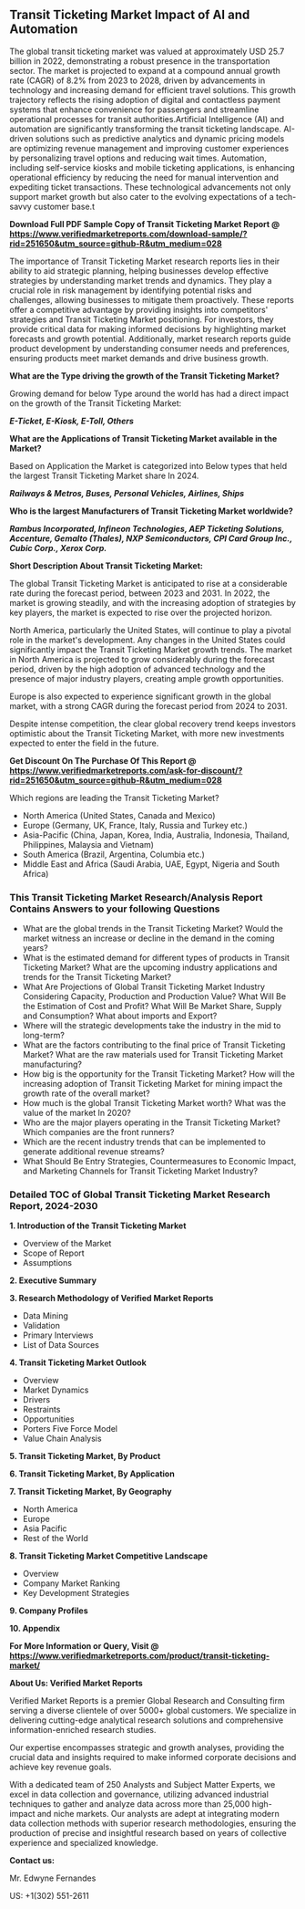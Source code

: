 <h2>Transit Ticketing Market Impact of AI and Automation</h2>The global transit ticketing market was valued at approximately USD 25.7 billion in 2022, demonstrating a robust presence in the transportation sector. The market is projected to expand at a compound annual growth rate (CAGR) of 8.2% from 2023 to 2028, driven by advancements in technology and increasing demand for efficient travel solutions. This growth trajectory reflects the rising adoption of digital and contactless payment systems that enhance convenience for passengers and streamline operational processes for transit authorities.Artificial Intelligence (AI) and automation are significantly transforming the transit ticketing landscape. AI-driven solutions such as predictive analytics and dynamic pricing models are optimizing revenue management and improving customer experiences by personalizing travel options and reducing wait times. Automation, including self-service kiosks and mobile ticketing applications, is enhancing operational efficiency by reducing the need for manual intervention and expediting ticket transactions. These technological advancements not only support market growth but also cater to the evolving expectations of a tech-savvy customer base.t</p><p id="" class=""><strong>Download Full PDF Sample Copy of Transit Ticketing Market Report @ <a href="https://www.verifiedmarketreports.com/download-sample/?rid=251650&utm_source=github-R&utm_medium=028" target="_blank">https://www.verifiedmarketreports.com/download-sample/?rid=251650&utm_source=github-R&utm_medium=028</a></strong></p><p>The importance of&nbsp;Transit Ticketing Market research reports lies in their ability to aid strategic planning, helping businesses develop effective strategies by understanding market trends and dynamics. They play a crucial role in risk management by identifying potential risks and challenges, allowing businesses to mitigate them proactively. These reports offer a competitive advantage by providing insights into competitors' strategies and Transit Ticketing Market positioning. For investors, they provide critical data for making informed decisions by highlighting market forecasts and growth potential. Additionally, market research reports guide product development by understanding consumer needs and preferences, ensuring products meet market demands and drive business growth.</p><p><strong>What are the&nbsp;Type driving the growth of the Transit Ticketing Market?</strong></p><p id="" class="">Growing demand for below Type around the world has had a direct impact on the growth of the Transit Ticketing Market:</p><em><strong>E-Ticket, E-Kiosk, E-Toll, Others</strong></em></p><strong>What are the&nbsp;Applications&nbsp;of Transit Ticketing Market available in the Market?</strong></p><p id="" class="">Based on Application the Market is categorized into Below types that held the largest Transit Ticketing Market share In 2024.</p><em><strong>Railways & Metros, Buses, Personal Vehicles, Airlines, Ships</strong></em></p><strong>Who is the largest Manufacturers of Transit Ticketing Market worldwide?</strong></p><p><em><strong>Rambus Incorporated, Infineon Technologies, AEP Ticketing Solutions, Accenture, Gemalto (Thales), NXP Semiconductors, CPI Card Group Inc., Cubic Corp., Xerox Corp.</strong></em></p><p id="" class=""><strong>Short Description About Transit Ticketing Market:</strong></p><p>The global Transit Ticketing Market is anticipated to rise at a considerable rate during the forecast period, between 2023 and 2031. In 2022, the market is growing steadily, and with the increasing adoption of strategies by key players, the market is expected to rise over the projected horizon.</p><p>North America, particularly the United States, will continue to play a pivotal role in the market's development. Any changes in the United States could significantly impact the Transit Ticketing Market growth trends. The market in North America is projected to grow considerably during the forecast period, driven by the high adoption of advanced technology and the presence of major industry players, creating ample growth opportunities.</p><p>Europe is also expected to experience significant growth in the global market, with a strong CAGR during the forecast period from 2024 to 2031.</p><p>Despite intense competition, the clear global recovery trend keeps investors optimistic about the Transit Ticketing Market, with more new investments expected to enter the field in the future.</p><p id="" class=""><strong>Get Discount On The Purchase Of This Report @ <a href="https://www.verifiedmarketreports.com/ask-for-discount/?rid=251650&utm_source=github-R&utm_medium=028" target="_blank">https://www.verifiedmarketreports.com/ask-for-discount/?rid=251650&utm_source=github-R&utm_medium=028</a></strong></p>Which regions are leading the Transit Ticketing Market?</p><ul><li>North America (United States, Canada and Mexico)</li><li>Europe (Germany, UK, France, Italy, Russia and Turkey etc.)</li><li>Asia-Pacific (China, Japan, Korea, India, Australia, Indonesia, Thailand, Philippines, Malaysia and Vietnam)</li><li>South America (Brazil, Argentina, Columbia etc.)</li><li>Middle East and Africa (Saudi Arabia, UAE, Egypt, Nigeria and South Africa)</li></ul><h3 id="" class="">This Transit Ticketing Market Research/Analysis Report Contains Answers to your following Questions</h3><ul><li>What are the global trends in the Transit Ticketing Market? Would the market witness an increase or decline in the demand in the coming years?</li><li>What is the estimated demand for different types of products in Transit Ticketing Market? What are the upcoming industry applications and trends for the Transit Ticketing Market?</li><li>What Are Projections of Global Transit Ticketing Market Industry Considering Capacity, Production and Production Value? What Will Be the Estimation of Cost and Profit? What Will Be Market Share, Supply and Consumption? What about imports and Export?</li><li>Where will the strategic developments take the industry in the mid to long-term?</li><li>What are the factors contributing to the final price of Transit Ticketing Market? What are the raw materials used for Transit Ticketing Market manufacturing?</li><li>How big is the opportunity for the Transit Ticketing Market? How will the increasing adoption of Transit Ticketing Market for mining impact the growth rate of the overall market?</li><li>How much is the global Transit Ticketing Market worth? What was the value of the market In 2020?</li><li>Who are the major players operating in the Transit Ticketing Market? Which companies are the front runners?</li><li>Which are the recent industry trends that can be implemented to generate additional revenue streams?</li><li>What Should Be Entry Strategies, Countermeasures to Economic Impact, and Marketing Channels for Transit Ticketing Market Industry?</li></ul><h3 id="" class="">Detailed TOC of Global Transit Ticketing Market Research Report, 2024-2030</h3><p id="" class=""><strong>1. Introduction of the Transit Ticketing Market</strong></p><ul><li>Overview of the Market</li><li>Scope of Report</li><li>Assumptions</li></ul><p id="" class=""><strong>2. Executive Summary</strong></p><p id="" class=""><strong>3. Research Methodology of Verified Market Reports</strong></p><ul><li>Data Mining</li><li>Validation</li><li>Primary Interviews</li><li>List of Data Sources</li></ul><p id="" class=""><strong>4. Transit Ticketing Market Outlook</strong></p><ul><li>Overview</li><li>Market Dynamics</li><li>Drivers</li><li>Restraints</li><li>Opportunities</li><li>Porters Five Force Model</li><li>Value Chain Analysis</li></ul><p id="" class=""><strong>5. Transit Ticketing Market, By Product</strong></p><p id="" class=""><strong>6. Transit Ticketing Market, By Application</strong></p><p id="" class=""><strong>7. Transit Ticketing Market, By Geography</strong></p><ul><li>North America</li><li>Europe</li><li>Asia Pacific</li><li>Rest of the World</li></ul><p id="" class=""><strong>8. Transit Ticketing Market Competitive Landscape</strong></p><ul><li>Overview</li><li>Company Market Ranking</li><li>Key Development Strategies</li></ul><p id="" class=""><strong>9. Company Profiles</strong></p><p id="" class=""><strong>10. Appendix</strong></p><p id="" class=""><strong>For More Information or Query, Visit @ <a href="https://www.verifiedmarketreports.com/product/transit-ticketing-market/" target="_blank">https://www.verifiedmarketreports.com/product/transit-ticketing-market/</a></strong></p><p id="" class=""><strong>About Us: Verified Market Reports</strong></p><p id="" class="">Verified Market Reports is a premier Global Research and Consulting firm serving a diverse clientele of over 5000+ global customers. We specialize in delivering cutting-edge analytical research solutions and comprehensive information-enriched research studies.</p><p id="" class="">Our expertise encompasses strategic and growth analyses, providing the crucial data and insights required to make informed corporate decisions and achieve key revenue goals.</p><p id="" class="">With a dedicated team of 250 Analysts and Subject Matter Experts, we excel in data collection and governance, utilizing advanced industrial techniques to gather and analyze data across more than 25,000 high-impact and niche markets. Our analysts are adept at integrating modern data collection methods with superior research methodologies, ensuring the production of precise and insightful research based on years of collective experience and specialized knowledge.</p><p id="" class=""><strong>Contact us:</strong></p><p id="" class="">Mr. Edwyne Fernandes</p><p id="" class="">US: +1(302) 551-2611</p>